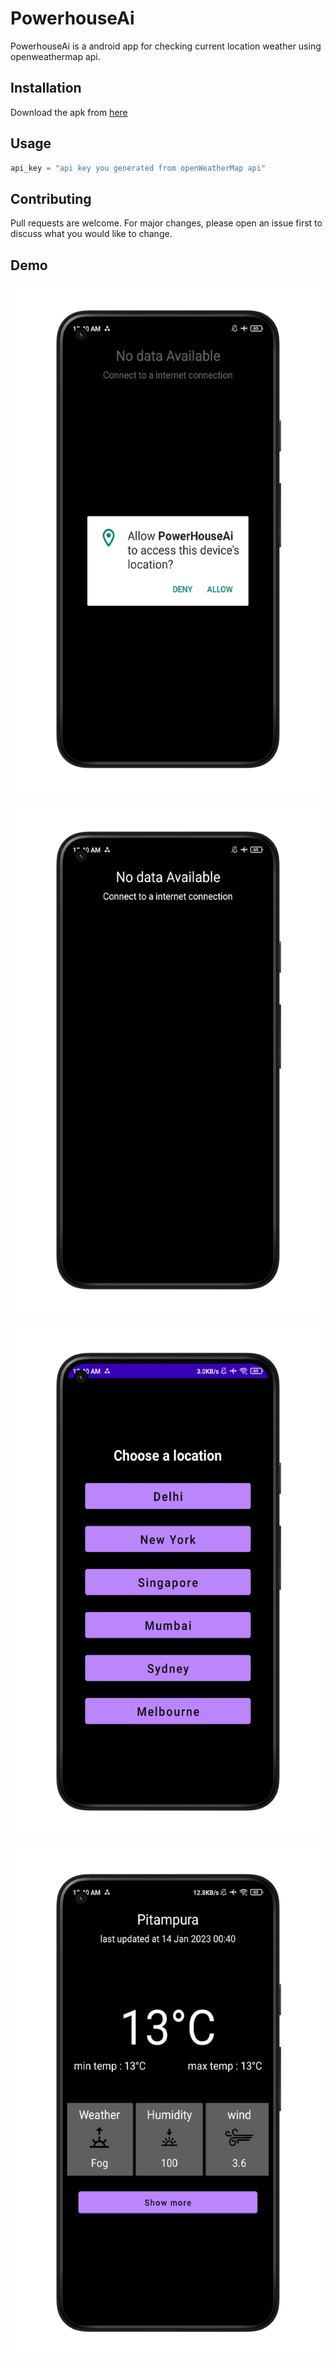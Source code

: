 # PowerhouseAi

PowerhouseAi is a android app for checking current location weather using openweathermap api.

## Installation

Download the apk from [here](https://drive.google.com/file/d/1QNVP0F4TK17GltHNn9_51fX6Vxq4hdCw/view?usp=share_link)


## Usage

```kotlin 
api_key = "api key you generated from openWeatherMap api"

```

## Contributing

Pull requests are welcome. For major changes, please open an issue first
to discuss what you would like to change.

## Demo

![Asking for user permission](https://github.com/yashbhardwaj11/PowerHouseAi/blob/main/images/1673637175100.PNG?raw=true)

![No internet connection](https://github.com/yashbhardwaj11/PowerHouseAi/blob/main/images/1673637175092.PNG?raw=true)

![User permission given](https://github.com/yashbhardwaj11/PowerHouseAi/blob/main/images/1673637175073.PNG?raw=true)

![more placws to search](https://github.com/yashbhardwaj11/PowerHouseAi/blob/main/images/1673637175084.PNG?raw=true)
